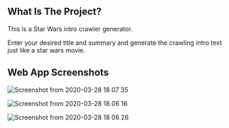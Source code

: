 ## What Is The Project?

This is a Star Wars intro crawler generator. 

Enter your desired title and summary and generate the crawling intro text just like a star wars movie. 

## Web App Screenshots

![Screenshot from 2020-03-28 18 07 35](https://user-images.githubusercontent.com/20585043/77823208-442dd280-711f-11ea-8340-228a07e82364.png)

![Screenshot from 2020-03-28 18 06 16](https://user-images.githubusercontent.com/20585043/77823230-6d4e6300-711f-11ea-9557-7eae18b39e32.png)

![Screenshot from 2020-03-28 18 06 26](https://user-images.githubusercontent.com/20585043/77823234-793a2500-711f-11ea-8a28-98cfbb4fecbe.png)

